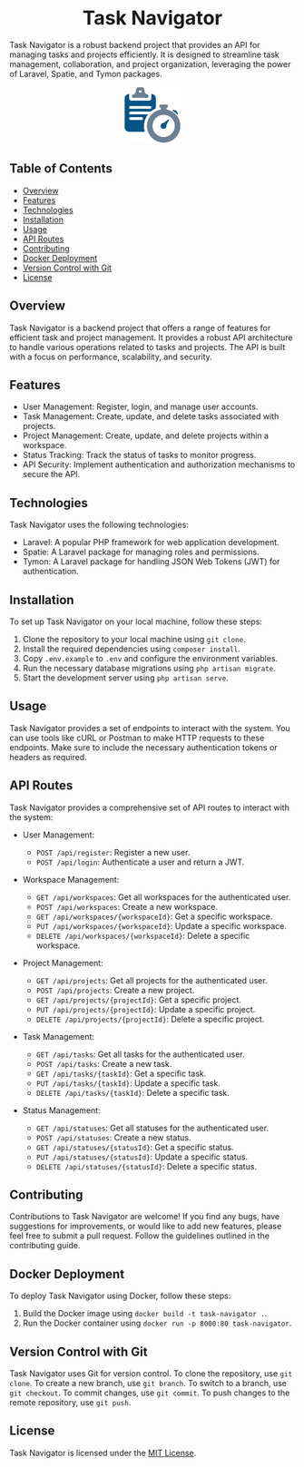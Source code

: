 <div align="center">

# <span style="font-size: larger;">Task Navigator</span>

</div>

Task Navigator is a robust backend project that provides an API for managing tasks and projects efficiently. It is designed to streamline task management, collaboration, and project organization, leveraging the power of Laravel, Spatie, and Tymon packages.

<div align="center">

![Task Navigator](Images/task-navigator-icon.png)

</div>

## Table of Contents

- [Overview](#overview)
- [Features](#features)
- [Technologies](#technologies)
- [Installation](#installation)
- [Usage](#usage)
- [API Routes](#api-routes)
- [Contributing](#contributing)
- [Docker Deployment](#docker-deployment)
- [Version Control with Git](#version-control-with-git)
- [License](#license)

## Overview

Task Navigator is a backend project that offers a range of features for efficient task and project management. It provides a robust API architecture to handle various operations related to tasks and projects. The API is built with a focus on performance, scalability, and security.

## Features

- User Management: Register, login, and manage user accounts.
- Task Management: Create, update, and delete tasks associated with projects.
- Project Management: Create, update, and delete projects within a workspace.
- Status Tracking: Track the status of tasks to monitor progress.
- API Security: Implement authentication and authorization mechanisms to secure the API.

## Technologies

Task Navigator uses the following technologies:

- Laravel: A popular PHP framework for web application development.
- Spatie: A Laravel package for managing roles and permissions.
- Tymon: A Laravel package for handling JSON Web Tokens (JWT) for authentication.

## Installation

To set up Task Navigator on your local machine, follow these steps:

1. Clone the repository to your local machine using `git clone`.
2. Install the required dependencies using `composer install`.
3. Copy `.env.example` to `.env` and configure the environment variables.
4. Run the necessary database migrations using `php artisan migrate`.
5. Start the development server using `php artisan serve`.

## Usage

Task Navigator provides a set of endpoints to interact with the system. You can use tools like cURL or Postman to make HTTP requests to these endpoints. Make sure to include the necessary authentication tokens or headers as required.

## API Routes

Task Navigator provides a comprehensive set of API routes to interact with the system:

- User Management:
    - `POST /api/register`: Register a new user.
    - `POST /api/login`: Authenticate a user and return a JWT.

- Workspace Management:
    - `GET /api/workspaces`: Get all workspaces for the authenticated user.
    - `POST /api/workspaces`: Create a new workspace.
    - `GET /api/workspaces/{workspaceId}`: Get a specific workspace.
    - `PUT /api/workspaces/{workspaceId}`: Update a specific workspace.
    - `DELETE /api/workspaces/{workspaceId}`: Delete a specific workspace.

- Project Management:
    - `GET /api/projects`: Get all projects for the authenticated user.
    - `POST /api/projects`: Create a new project.
    - `GET /api/projects/{projectId}`: Get a specific project.
    - `PUT /api/projects/{projectId}`: Update a specific project.
    - `DELETE /api/projects/{projectId}`: Delete a specific project.

- Task Management:
    - `GET /api/tasks`: Get all tasks for the authenticated user.
    - `POST /api/tasks`: Create a new task.
    - `GET /api/tasks/{taskId}`: Get a specific task.
    - `PUT /api/tasks/{taskId}`: Update a specific task.
    - `DELETE /api/tasks/{taskId}`: Delete a specific task.

- Status Management:
    - `GET /api/statuses`: Get all statuses for the authenticated user.
    - `POST /api/statuses`: Create a new status.
    - `GET /api/statuses/{statusId}`: Get a specific status.
    - `PUT /api/statuses/{statusId}`: Update a specific status.
    - `DELETE /api/statuses/{statusId}`: Delete a specific status.

## Contributing

Contributions to Task Navigator are welcome! If you find any bugs, have suggestions for improvements, or would like to add new features, please feel free to submit a pull request. Follow the guidelines outlined in the contributing guide.

## Docker Deployment

To deploy Task Navigator using Docker, follow these steps:

1. Build the Docker image using `docker build -t task-navigator .`.
2. Run the Docker container using `docker run -p 8000:80 task-navigator`.

## Version Control with Git

Task Navigator uses Git for version control. To clone the repository, use `git clone`. To create a new branch, use `git branch`. To switch to a branch, use `git checkout`. To commit changes, use `git commit`. To push changes to the remote repository, use `git push`.

## License

Task Navigator is licensed under the [MIT License](LICENSE).
